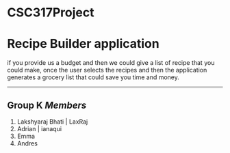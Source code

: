 # CSC317Project

# Recipe Builder application

if you provide us a budget and then we could give a list of recipe that you could make,
once the user selects the recipes and then the application generates a grocery list that could save you time 
and money. 

---
## Group K *Members*

1. Lakshyaraj Bhati | LaxRaj
2. Adrian | ianaqui
3. Emma
4. Andres
